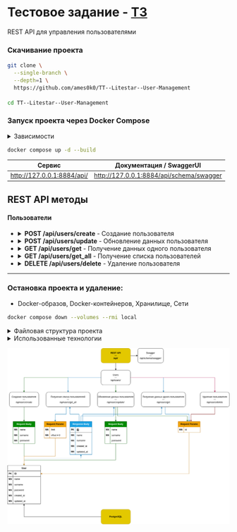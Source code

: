 # Тестовое задание - [ТЗ](./data/TestTask.txt)<br />

REST API для управления пользователями

### Скачивание проекта
```bash
git clone \
  --single-branch \
  --depth=1 \
  https://github.com/ames0k0/TT--Litestar--User-Management

cd TT--Litestar--User-Management
```

### Запуск проекта через Docker Compose
<details>
  <summary>Зависимости</summary>
  <pre>
docker -v  # Docker version 27.5.1, build 9f9e405
python -V  # Python 3.12.3</pre>
</details>

```bash
docker compose up -d --build
```
| Сервис                     | Документация / SwaggerUI                 |
| -------------------------- | ---------------------------------------- |
| http://127.0.0.1:8884/api/ | http://127.0.0.1:8884/api/schema/swagger |



## REST API методы
#### Пользователи
- <details>
  <summary><strong>POST /api/users/create</strong> - Создание пользователя</summary>

  | Тело запроса        | Тип    | Описание                             |
  | ------------------- | ------ | ------------------------------------ |
  | name                | Строка | Имя пользователя                     |
  | surname             | Строка | Фамилия пользователя                 |
  | password            | Строка | Пароль пользователя                  |

  ```json
  {
    "created_at": "2025-04-16T08:43:53.315819Z",
    "updated_at": "2025-04-16T08:43:53.315824Z",
    "name": "string",
    "surname": "string",
    "id": 1
  }
  ```
  </details>

- <details>
  <summary><strong>POST /api/users/update</strong> - Обновление данных пользователя</summary>

  | Параметры запроса   | Тип    | Описание                             |
  | ------------------- | ------ | ------------------------------------ |
  | id                  | Число  | Идентификатор пользователя           |

  | Тело запроса        | Тип    | Описание                             |
  | ------------------- | ------ | ------------------------------------ |
  | name                | Строка | Имя пользователя                     |
  | surname             | Строка | Фамилия пользователя                 |
  | password            | Строка | Пароль пользователя                  |

  ```json
  {
    "created_at": "2025-04-16T08:43:53.315819Z",
    "updated_at": "2025-04-16T08:51:44.227104Z",
    "name": "John",
    "surname": "Doe",
    "id": 1
  }
  ```
  </details>

- <details>
  <summary><strong>GET /api/users/get</strong> - Получение данных одного пользователя</summary>

  | Параметры запроса   | Тип    | Описание                             |
  | ------------------- | ------ | ------------------------------------ |
  | id                  | Число  | Идентификатор пользователя           |

  ```json
  {
    "created_at": "2025-04-16T08:43:53.315819Z",
    "updated_at": "2025-04-16T08:51:44.227104Z",
    "name": "John",
    "surname": "Doe",
    "id": 1
  }
  ```
  </details>

- <details>
  <summary><strong>GET /api/users/get_all</strong> - Получение списка пользователей</summary>

  | Параметры запроса   | Тип    | Описание                             |
  | ------------------- | ------ | ------------------------------------ |
  | limit               | Число  | Количество получаемых пользователей  |
  | offset              | Число  | Количество пропускаемых пользователя |

  ```json
  {
    "items": [
      {
        "created_at": "2025-04-16T08:43:53.315819Z",
        "updated_at": "2025-04-16T08:51:44.227104Z",
        "name": "John",
        "surname": "Doe",
        "id": 1
      }
    ],
    "limit": 1,
    "offset": 0,
    "total": 1
  }
  ```
  </details>

- <details>
  <summary><strong>DELETE /api/users/delete</strong> - Удаление пользователя</summary>

  | Параметры запроса   | Тип    | Описание                             |
  | ------------------- | ------ | ------------------------------------ |
  | id                  | Число  | Идентификатор пользователя           |

  </details>

---

### Остановка проекта и удаление:
- Docker-образов, Docker-контейнеров, Хранилище, Сети
```bash
docker compose down --volumes --rmi local
```

<details>
<summary>Файловая структура проекта</summary>

```bash
tree -a -I ".git|__pycache__|data|migrations|__init__.py" --dirsfirst
```
<pre>
├── scripts
│   └── db_upgrade.sh
├── src
│   ├── core
│   │   ├── config.py
│   │   └── exceptions.py
│   └── routes
│       └── users
│           ├── controller.py
│           ├── models.py
│           ├── providers.py
│           └── schemas.py
├── alembic.ini
├── docker-compose.yml
├── Dockerfile
├── .dockerignore
├── .env
├── .gitignore
├── main.py
├── poetry.lock
├── pyproject.toml
└── README.md
</pre>
</details>

<details>
<summary>Использованные технологии</summary>

| Название         | Ссылка                                             |
| ---------------- | -------------------------------------------------  |
| Litestar         | https://litestar.dev/                              |
| litestar-asyncpg | https://github.com/litestar-org/litestar-asyncpg   |
| litestar-granian | https://github.com/cofin/litestar-granian          |
| advanced-alchemy | https://docs.advanced-alchemy.litestar.dev/latest/ |
| msgspec          | https://jcristharif.com/msgspec/                   |
| python-dotenv    | https://pypi.org/project/python-dotenv/            |
| PostgreSQL       | https://www.postgresql.org                         |
| Docker           | https://docs.docker.com                            |
| Docker Compose   | https://docs.docker.com/compose                    |

</details>

<p align="center"><img src="./data/Diagram.drawio.png" /></p>
